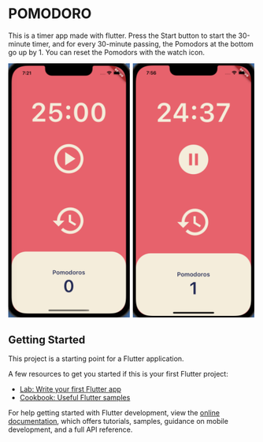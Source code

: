# POMODORO

This is a timer app made with flutter.
Press the Start button to start the 30-minute timer, and for every 30-minute passing, the Pomodors at the bottom go up by 1. You can reset the Pomodors with the watch icon.

<img src="screenshots/start_pomodors.png" width="500">

## Getting Started

This project is a starting point for a Flutter application.

A few resources to get you started if this is your first Flutter project:

- [Lab: Write your first Flutter app](https://docs.flutter.dev/get-started/codelab)
- [Cookbook: Useful Flutter samples](https://docs.flutter.dev/cookbook)

For help getting started with Flutter development, view the
[online documentation](https://docs.flutter.dev/), which offers tutorials,
samples, guidance on mobile development, and a full API reference.
